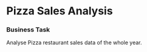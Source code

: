 # Pizza Sales Analysis




### Business Task

Analyse Pizza restaurant sales data of the whole year.



